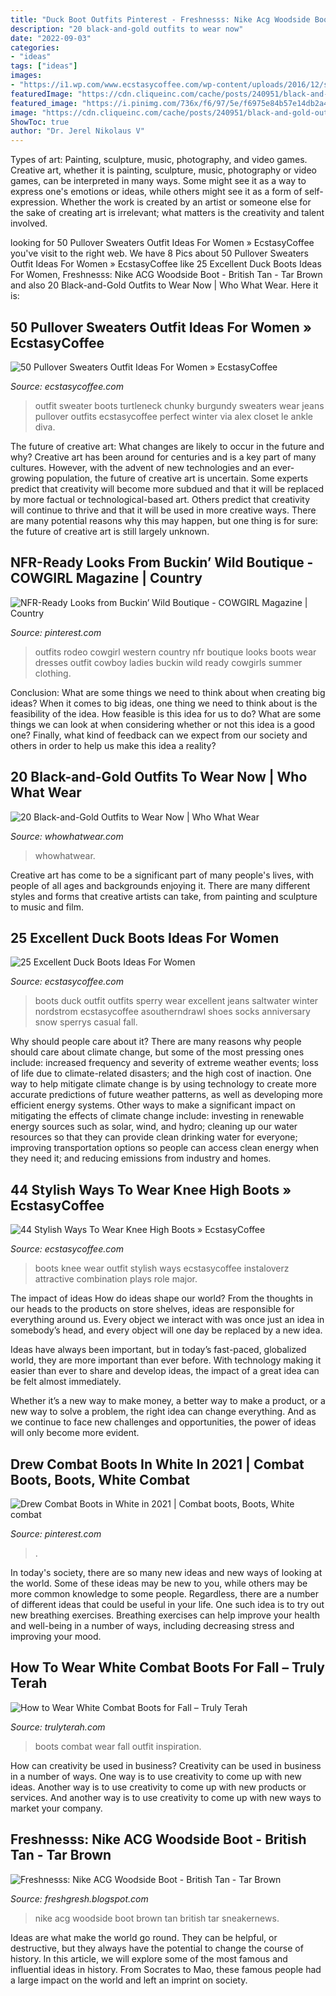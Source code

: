 ```yaml
---
title: "Duck Boot Outfits Pinterest - Freshnesss: Nike Acg Woodside Boot"
description: "20 black-and-gold outfits to wear now"
date: "2022-09-03"
categories:
- "ideas"
tags: ["ideas"]
images:
- "https://i1.wp.com/www.ecstasycoffee.com/wp-content/uploads/2016/12/sperry-duckboots.jpg?resize=564%2C845"
featuredImage: "https://cdn.cliqueinc.com/cache/posts/240951/black-and-gold-outfits-240951-1509680968329-image.700x0c.jpg"
featured_image: "https://i.pinimg.com/736x/f6/97/5e/f6975e84b57e14db2a4f6e3b4ad2f300.jpg"
image: "https://cdn.cliqueinc.com/cache/posts/240951/black-and-gold-outfits-240951-1509680968329-image.700x0c.jpg"
ShowToc: true
author: "Dr. Jerel Nikolaus V"
---
```



Types of art: Painting, sculpture, music, photography, and video games.
Creative art, whether it is painting, sculpture, music, photography or video games, can be interpreted in many ways. Some might see it as a way to express one's emotions or ideas, while others might see it as a form of self-expression. Whether the work is created by an artist or someone else for the sake of creating art is irrelevant; what matters is the creativity and talent involved.

	

		
looking for 50 Pullover Sweaters Outfit Ideas For Women » EcstasyCoffee you've visit to the right web. We have 8 Pics about 50 Pullover Sweaters Outfit Ideas For Women » EcstasyCoffee like 25 Excellent Duck Boots Ideas For Women, Freshnesss: Nike ACG Woodside Boot - British Tan - Tar Brown and also 20 Black-and-Gold Outfits to Wear Now | Who What Wear. Here it is:
		
    
## 50 Pullover Sweaters Outfit Ideas For Women » EcstasyCoffee

<img loading=lazy src="https://i2.wp.com/www.ecstasycoffee.com/wp-content/uploads/2016/12/Pullover-Sweaters-Outfit-Ideas22.jpg?resize=700%2C1050" onerror="this.onerror=null;this.src='https://tse3.mm.bing.net/th?id=OIP.00GgnmFvx4uXgRT5qwHUlwHaLH&amp;pid=15.1';" alt="50 Pullover Sweaters Outfit Ideas For Women » EcstasyCoffee">

_Source: ecstasycoffee.com_

>outfit sweater boots turtleneck chunky burgundy sweaters wear jeans pullover outfits ecstasycoffee perfect winter via alex closet le ankle diva. 

	

The future of creative art: What changes are likely to occur in the future and why?
Creative art has been around for centuries and is a key part of many cultures. However, with the advent of new technologies and an ever-growing population, the future of creative art is uncertain. Some experts predict that creativity will become more subdued and that it will be replaced by more factual or technological-based art. Others predict that creativity will continue to thrive and that it will be used in more creative ways. There are many potential reasons why this may happen, but one thing is for sure: the future of creative art is still largely unknown.

    
## NFR-Ready Looks From Buckin’ Wild Boutique - COWGIRL Magazine | Country

<img loading=lazy src="https://i.pinimg.com/736x/3a/9e/ed/3a9eed87af568d0ff81e44d663da7b5a.jpg" onerror="this.onerror=null;this.src='https://tse2.mm.bing.net/th?id=OIP.Njzmhk4E9MA2rSeu9Xu2hQHaKl&amp;pid=15.1';" alt="NFR-Ready Looks from Buckin’ Wild Boutique - COWGIRL Magazine | Country">

_Source: pinterest.com_

>outfits rodeo cowgirl western country nfr boutique looks boots wear dresses outfit cowboy ladies buckin wild ready cowgirls summer clothing. 

	

Conclusion: What are some things we need to think about when creating big ideas?
When it comes to big ideas, one thing we need to think about is the feasibility of the idea. How feasible is this idea for us to do? What are some things we can look at when considering whether or not this idea is a good one? Finally, what kind of feedback can we expect from our society and others in order to help us make this idea a reality?

    
## 20 Black-and-Gold Outfits To Wear Now | Who What Wear

<img loading=lazy src="https://cdn.cliqueinc.com/cache/posts/240951/black-and-gold-outfits-240951-1509680968329-image.700x0c.jpg" onerror="this.onerror=null;this.src='https://tse3.mm.bing.net/th?id=OIP.MMfrTtz-ras4-rsmvnECJQHaLH&amp;pid=15.1';" alt="20 Black-and-Gold Outfits to Wear Now | Who What Wear">

_Source: whowhatwear.com_

>whowhatwear. 

	

Creative art has come to be a significant part of many people's lives, with people of all ages and backgrounds enjoying it. There are many different styles and forms that creative artists can take, from painting and sculpture to music and film.

    
## 25 Excellent Duck Boots Ideas For Women

<img loading=lazy src="https://i1.wp.com/www.ecstasycoffee.com/wp-content/uploads/2016/12/sperry-duckboots.jpg?resize=564%2C845" onerror="this.onerror=null;this.src='https://tse2.mm.bing.net/th?id=OIP.b5kD37VxN2VDKR2bSrEpXgHaLG&amp;pid=15.1';" alt="25 Excellent Duck Boots Ideas For Women">

_Source: ecstasycoffee.com_

>boots duck outfit outfits sperry wear excellent jeans saltwater winter nordstrom ecstasycoffee asoutherndrawl shoes socks anniversary snow sperrys casual fall. 

	

Why should people care about it?
There are many reasons why people should care about climate change, but some of the most pressing ones include: increased frequency and severity of extreme weather events; loss of life due to climate-related disasters; and the high cost of inaction.
One way to help mitigate climate change is by using technology to create more accurate predictions of future weather patterns, as well as developing more efficient energy systems. Other ways to make a significant impact on mitigating the effects of climate change include: investing in renewable energy sources such as solar, wind, and hydro; cleaning up our water resources so that they can provide clean drinking water for everyone; improving transportation options so people can access clean energy when they need it; and reducing emissions from industry and homes.

    
## 44 Stylish Ways To Wear Knee High Boots » EcstasyCoffee

<img loading=lazy src="https://i1.wp.com/www.ecstasycoffee.com/wp-content/uploads/2016/12/Color-combination-also-plays-a-major-role-to-look-attractive-with-this-knee-high-boots..jpg?resize=726%2C1024" onerror="this.onerror=null;this.src='https://tse3.mm.bing.net/th?id=OIP.J-BY5tgAc_aweFZbn-ADYgHaKc&amp;pid=15.1';" alt="44 Stylish Ways To Wear Knee High Boots » EcstasyCoffee">

_Source: ecstasycoffee.com_

>boots knee wear outfit stylish ways ecstasycoffee instaloverz attractive combination plays role major. 

	

The impact of ideas
How do ideas shape our world?
From the thoughts in our heads to the products on store shelves, ideas are responsible for everything around us. Every object we interact with was once just an idea in somebody’s head, and every object will one day be replaced by a new idea.

Ideas have always been important, but in today’s fast-paced, globalized world, they are more important than ever before. With technology making it easier than ever to share and develop ideas, the impact of a great idea can be felt almost immediately.

Whether it’s a new way to make money, a better way to make a product, or a new way to solve a problem, the right idea can change everything. And as we continue to face new challenges and opportunities, the power of ideas will only become more evident.

    
## Drew Combat Boots In White In 2021 | Combat Boots, Boots, White Combat

<img loading=lazy src="https://i.pinimg.com/736x/f6/97/5e/f6975e84b57e14db2a4f6e3b4ad2f300.jpg" onerror="this.onerror=null;this.src='https://tse1.mm.bing.net/th?id=OIP.muWyuAP0K0dwNKElaoFf7wHaLG&amp;pid=15.1';" alt="Drew Combat Boots in White in 2021 | Combat boots, Boots, White combat">

_Source: pinterest.com_

>. 

	

In today's society, there are so many new ideas and new ways of looking at the world. Some of these ideas may be new to you, while others may be more common knowledge to some people. Regardless, there are a number of different ideas that could be useful in your life. One such idea is to try out new breathing exercises. Breathing exercises can help improve your health and well-being in a number of ways, including decreasing stress and improving your mood.

    
## How To Wear White Combat Boots For Fall – Truly Terah

<img loading=lazy src="https://trulyterah.com/wp-content/uploads/2020/10/IMG_9761-1440x1920.jpg" onerror="this.onerror=null;this.src='https://tse1.mm.bing.net/th?id=OIP.EuT4s9o5PCldO9Ks_oAb9AHaJ4&amp;pid=15.1';" alt="How to Wear White Combat Boots for Fall – Truly Terah">

_Source: trulyterah.com_

>boots combat wear fall outfit inspiration. 

	

How can creativity be used in business?
Creativity can be used in business in a number of ways. One way is to use creativity to come up with new ideas. Another way is to use creativity to come up with new products or services. And another way is to use creativity to come up with new ways to market your company.

    
## Freshnesss: Nike ACG Woodside Boot - British Tan - Tar Brown

<img loading=lazy src="http://3.bp.blogspot.com/_wf6_Ap8UgvU/THHNdg5lJJI/AAAAAAAABxE/2v22kZydRz0/s640/nike-woodside-boot-acg-british-tan-ebay-03.jpg" onerror="this.onerror=null;this.src='https://tse1.mm.bing.net/th?id=OIP.XdwYuF7UkXxHsfI04q6JTwHaFq&amp;pid=15.1';" alt="Freshnesss: Nike ACG Woodside Boot - British Tan - Tar Brown">

_Source: freshgresh.blogspot.com_

>nike acg woodside boot brown tan british tar sneakernews. 

	

Ideas are what make the world go round. They can be helpful, or destructive, but they always have the potential to change the course of history. In this article, we will explore some of the most famous and influential ideas in history. From Socrates to Mao, these famous people had a large impact on the world and left an imprint on society.


